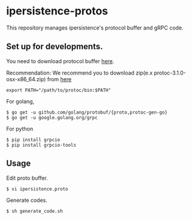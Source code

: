 # ipersistence-protos
This repository manages ipersistence's protocol buffer and gRPC code.

## Set up for developments.

You need to download protocol buffer [here](https://github.com/google/protobuf).

Recommendation:
We recommend you to download zip(e.x protoc-3.1.0-osx-x86_64.zip) from [here](https://github.com/google/protobuf/releases)

```
export PATH="/path/to/protoc/bin:$PATH"
```

For golang,
```
$ go get -u github.com/golang/protobuf/{proto,protoc-gen-go}
$ go get -u google.golang.org/grpc
```

For python
```
$ pip install grpcio
$ pip install grpcio-tools
```

## Usage 

Edit proto buffer.  
```
$ vi ipersistence.proto
```

Generate codes.  
```
$ sh generate_code.sh
```

